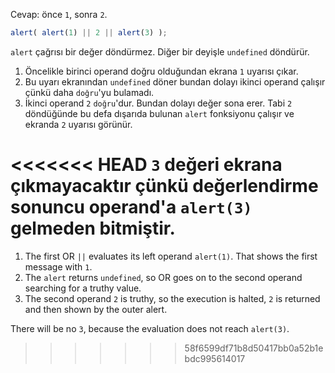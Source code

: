 Cevap: önce `1`, sonra `2`.

```js run
alert( alert(1) || 2 || alert(3) );
```
`alert` çağrısı bir değer döndürmez. Diğer bir deyişle `undefined` döndürür.

1. Öncelikle birinci operand doğru olduğundan ekrana `1` uyarısı çıkar.
2. Bu uyarı ekranından `undefined` döner bundan dolayı ikinci operand çalışır çünkü daha `doğru`'yu bulamadı.
3. İkinci operand `2` `doğru`'dur. Bundan dolayı değer sona erer. Tabi `2` döndüğünde bu defa dışarıda bulunan `alert` fonksiyonu çalışır ve ekranda `2` uyarısı görünür.

<<<<<<< HEAD
`3` değeri ekrana çıkmayacaktır çünkü değerlendirme sonuncu operand'a `alert(3)` gelmeden bitmiştir.
=======
1. The first OR `||` evaluates its left operand `alert(1)`. That shows the first message with `1`.
2. The `alert` returns `undefined`, so OR goes on to the second operand searching for a truthy value.
3. The second operand `2` is truthy, so the execution is halted, `2` is returned and then shown by the outer alert.

There will be no `3`, because the evaluation does not reach `alert(3)`.
>>>>>>> 58f6599df71b8d50417bb0a52b1ebdc995614017

